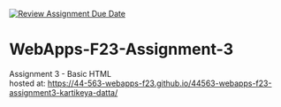 [![Review Assignment Due Date](https://classroom.github.com/assets/deadline-readme-button-24ddc0f5d75046c5622901739e7c5dd533143b0c8e959d652212380cedb1ea36.svg)](https://classroom.github.com/a/q2-Q7VCy)
# WebApps-F23-Assignment-3
Assignment 3 - Basic HTML
<br>
hosted at: https://44-563-webapps-f23.github.io/44563-webapps-f23-assignment3-kartikeya-datta/
